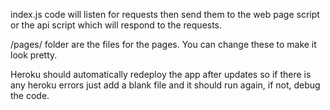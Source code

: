 index.js code will listen for requests then send them to the web page script or the api script which will respond to the requests.

/pages/ folder are the files for the pages. You can change these to make it look pretty.

Heroku should automatically redeploy the app after updates so if there is any heroku errors just add a blank file and it should run again, if not, debug the code.
